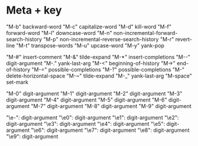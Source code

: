 # Meta + key

"M-b"  backward-word
"M-c"  capitalize-word
"M-d"  kill-word
"M-f"  forward-word
"M-l"  downcase-word
"M-n"  non-incremental-forward-search-history
"M-p"  non-incremental-reverse-search-history
"M-r"  revert-line
"M-t"  transpose-words
"M-u"  upcase-word
"M-y"  yank-pop


"M-#"       insert-comment
"M-&"       tilde-expand
"M-*"       insert-completions
"M--"       digit-argument
"M-."       yank-last-arg
"M-<"       beginning-of-history
"M->"       end-of-history
"M-="       possible-completions
"M-?"       possible-completions
"M-\"       delete-horizontal-space
"M-~"       tilde-expand
"M-_"       yank-last-arg
"M-space"   set-mark


"M-0"  digit-argument
"M-1"  digit-argument
"M-2"  digit-argument
"M-3"  digit-argument
"M-4"  digit-argument
"M-5"  digit-argument
"M-6"  digit-argument
"M-7"  digit-argument
"M-8"  digit-argument
"M-9"  digit-argument

"\e-": digit-argument
"\e0": digit-argument
"\e1": digit-argument
"\e2": digit-argument
"\e3": digit-argument
"\e4": digit-argument
"\e5": digit-argument
"\e6": digit-argument
"\e7": digit-argument
"\e8": digit-argument
"\e9": digit-argument
